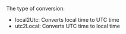 The type of conversion:

- local2Utc: Converts local time to UTC time
- utc2Local: Converts UTC time to local time

